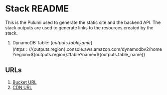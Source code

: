 # Stack README

This is the Pulumi used to generate the static site and the backend API. The stack outputs are used to generate links to the resources created by the stack.

1. DynamoDB Table: [${outputs.table_name}](https://${outputs.region}.console.aws.amazon.com/dynamodbv2/home?region=${outputs.region}#table?name=${outputs.table_name})

## URLs
1. [Bucket URL](${bucket_url})
2. [CDN URL](${cdn_url})
